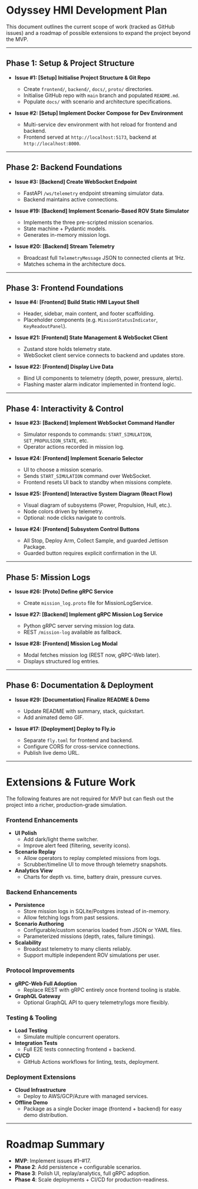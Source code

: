 # Odyssey HMI Development Plan

This document outlines the current scope of work (tracked as GitHub issues) and a roadmap of possible extensions to expand the project beyond the MVP.

---

## Phase 1: Setup & Project Structure
- **Issue #1: [Setup] Initialise Project Structure & Git Repo**
  - Create `frontend/`, `backend/`, `docs/`, `proto/` directories.
  - Initialise GitHub repo with `main` branch and populated `README.md`.
  - Populate `docs/` with scenario and architecture specifications.

- **Issue #2: [Setup] Implement Docker Compose for Dev Environment**
  - Multi-service dev environment with hot reload for frontend and backend.
  - Frontend served at `http://localhost:5173`, backend at `http://localhost:8000`.

---

## Phase 2: Backend Foundations
- **Issue #3: [Backend] Create WebSocket Endpoint**
  - FastAPI `/ws/telemetry` endpoint streaming simulator data.
  - Backend maintains active connections.

- **Issue #19: [Backend] Implement Scenario-Based ROV State Simulator**
  - Implements the three pre-scripted mission scenarios.
  - State machine + Pydantic models.
  - Generates in-memory mission logs.

- **Issue #20: [Backend] Stream Telemetry**
  - Broadcast full `TelemetryMessage` JSON to connected clients at 1Hz.
  - Matches schema in the architecture docs.

---

## Phase 3: Frontend Foundations
- **Issue #4: [Frontend] Build Static HMI Layout Shell**
  - Header, sidebar, main content, and footer scaffolding.
  - Placeholder components (e.g. `MissionStatusIndicator`, `KeyReadoutPanel`).

- **Issue #21: [Frontend] State Management & WebSocket Client**
  - Zustand store holds telemetry state.
  - WebSocket client service connects to backend and updates store.

- **Issue #22: [Frontend] Display Live Data**
  - Bind UI components to telemetry (depth, power, pressure, alerts).
  - Flashing master alarm indicator implemented in frontend logic.

---

## Phase 4: Interactivity & Control
- **Issue #23: [Backend] Implement WebSocket Command Handler**
  - Simulator responds to commands: `START_SIMULATION`, `SET_PROPULSION_STATE`, etc.
  - Operator actions recorded in mission log.

- **Issue #24: [Frontend] Implement Scenario Selector**
  - UI to choose a mission scenario.
  - Sends `START_SIMULATION` command over WebSocket.
  - Frontend resets UI back to standby when missions complete.

- **Issue #25: [Frontend] Interactive System Diagram (React Flow)**
  - Visual diagram of subsystems (Power, Propulsion, Hull, etc.).
  - Node colors driven by telemetry.
  - Optional: node clicks navigate to controls.

- **Issue #24: [Frontend] Subsystem Control Buttons**
  - All Stop, Deploy Arm, Collect Sample, and guarded Jettison Package.
  - Guarded button requires explicit confirmation in the UI.

---

## Phase 5: Mission Logs
- **Issue #26: [Proto] Define gRPC Service**
  - Create `mission_log.proto` file for MissionLogService.

- **Issue #27: [Backend] Implement gRPC Mission Log Service**
  - Python gRPC server serving mission log data.
  - REST `/mission-log` available as fallback.

- **Issue #28: [Frontend] Mission Log Modal**
  - Modal fetches mission log (REST now, gRPC-Web later).
  - Displays structured log entries.

---

## Phase 6: Documentation & Deployment
- **Issue #29: [Documentation] Finalize README & Demo**
  - Update README with summary, stack, quickstart.
  - Add animated demo GIF.

- **Issue #17: [Deployment] Deploy to Fly.io**
  - Separate `fly.toml` for frontend and backend.
  - Configure CORS for cross-service connections.
  - Publish live demo URL.

---

# Extensions & Future Work

The following features are not required for MVP but can flesh out the project into a richer, production-grade simulation.

### Frontend Enhancements
- **UI Polish**
  - Add dark/light theme switcher.
  - Improve alert feed (filtering, severity icons).
- **Scenario Replay**
  - Allow operators to replay completed missions from logs.
  - Scrubber/timeline UI to move through telemetry snapshots.
- **Analytics View**
  - Charts for depth vs. time, battery drain, pressure curves.

### Backend Enhancements
- **Persistence**
  - Store mission logs in SQLite/Postgres instead of in-memory.
  - Allow fetching logs from past sessions.
- **Scenario Authoring**
  - Configurable/custom scenarios loaded from JSON or YAML files.
  - Parameterized missions (depth, rates, failure timings).
- **Scalability**
  - Broadcast telemetry to many clients reliably.
  - Support multiple independent ROV simulations per user.

### Protocol Improvements
- **gRPC-Web Full Adoption**
  - Replace REST with gRPC entirely once frontend tooling is stable.
- **GraphQL Gateway**
  - Optional GraphQL API to query telemetry/logs more flexibly.

### Testing & Tooling
- **Load Testing**
  - Simulate multiple concurrent operators.
- **Integration Tests**
  - Full E2E tests connecting frontend + backend.
- **CI/CD**
  - GitHub Actions workflows for linting, tests, deployment.

### Deployment Extensions
- **Cloud Infrastructure**
  - Deploy to AWS/GCP/Azure with managed services.
- **Offline Demo**
  - Package as a single Docker image (frontend + backend) for easy demo distribution.

---

# Roadmap Summary
- **MVP**: Implement issues #1–#17.  
- **Phase 2**: Add persistence + configurable scenarios.  
- **Phase 3**: Polish UI, replay/analytics, full gRPC adoption.  
- **Phase 4**: Scale deployments + CI/CD for production-readiness.